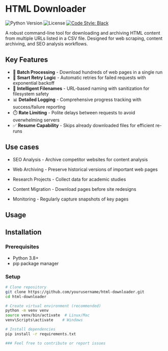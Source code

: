 # HTML Downloader

![Python Version](https://img.shields.io/badge/python-3.8%2B-blue)
![License](https://img.shields.io/badge/license-MIT-green)
[![Code Style: Black](https://img.shields.io/badge/code%20style-black-000000.svg)](https://github.com/psf/black)

A robust command-line tool for downloading and archiving HTML content from multiple URLs listed in a CSV file. Designed for web scraping, content archiving, and SEO analysis workflows.

## Key Features

- 🚀 **Batch Processing** - Download hundreds of web pages in a single run
- 🔁 **Smart Retry Logic** - Automatic retries for failed requests with exponential backoff
- 📁 **Intelligent Filenames** - URL-based naming with sanitization for filesystem safety
- 📊 **Detailed Logging** - Comprehensive progress tracking with success/failure reporting
- ⏱️ **Rate Limiting** - Polite delays between requests to avoid overwhelming servers
- ✅ **Resume Capability** - Skips already downloaded files for efficient re-runs

## Use cases

- SEO Analysis - Archive competitor websites for content analysis

- Web Archiving - Preserve historical versions of important web pages

- Research Projects - Collect data for academic studies

- Content Migration - Download pages before site redesigns

- Monitoring - Regularly capture snapshots of key pages

## Usage

## Installation

### Prerequisites
- Python 3.8+
- pip package manager

### Setup
```bash
# Clone repository
git clone https://github.com/yourusername/html-downloader.git
cd html-downloader

# Create virtual environment (recommended)
python -m venv venv
source venv/bin/activate  # Linux/Mac
venv\Scripts\activate    # Windows

# Install dependencies
pip install -r requirements.txt

### Feel free to contribute or report issues

```

